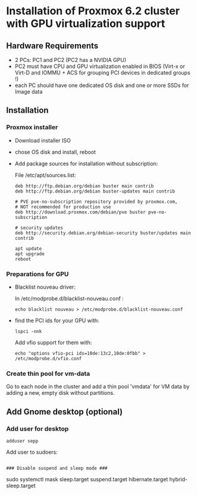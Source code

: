 # Installation of Proxmox 6.2 cluster with GPU virtualization support #

## Hardware Requirements ##
* 2 PCs: PC1 and PC2 (PC2 has a NVIDIA GPU)
* PC2 must have CPU and GPU virtualization enabled in BIOS (Virt-x or Virt-D and IOMMU + ACS for grouping PCI devices in dedicated groups !)
* each PC should have one dedicated OS disk and one or more SSDs for Image data

## Installation ##

### Proxmox installer ###
* Download installer ISO
* chose OS disk and install, reboot
* Add package sources for installation without subscription:

  File /etc/apt/sources.list:

  ```
  deb http://ftp.debian.org/debian buster main contrib
  deb http://ftp.debian.org/debian buster-updates main contrib

  # PVE pve-no-subscription repository provided by proxmox.com,
  # NOT recommended for production use
  deb http://download.proxmox.com/debian/pve buster pve-no-subscription

  # security updates
  deb http://security.debian.org/debian-security buster/updates main contrib
  ```

  ```
  apt update
  apt upgrade
  reboot
  ```

### Preparations for GPU ###

* Blacklist nouveau driver:
  
  In /etc/modprobe.d/blacklist-nouveau.conf :
  ```
  echo blacklist nouveau > /etc/modprobe.d/blacklist-nouveau.conf
  ```

* find the PCI ids for your GPU with: 
  ```
  lspci -nnk
  ```

  Add vfio support for them with:
  ```
  echo "options vfio-pci ids=10de:13c2,10de:0fbb" > /etc/modprobe.d/vfio.conf
  ```

### Create thin pool for vm-data ###

Go to each node in the cluster and add a thin pool 'vmdata' for VM data by adding a new, empty disk without partitions.

## Add Gnome desktop (optional) ##

### Add user for desktop ###

```
adduser sepp
```

Add user to sudoers:

```

### Disable suspend and sleep mode ###

```
sudo systemctl mask sleep.target suspend.target hibernate.target hybrid-sleep.target
```



